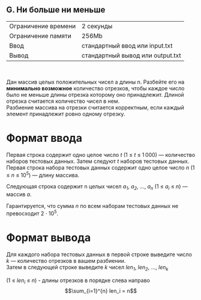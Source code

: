 ## G. Ни больше ни меньше

|                     |           |
|---------------------|-----------|
| Ограничение времени | 2 секунды |
| Ограничение памяти  | 256Mb      |
| Ввод                | стандартный ввод или input.txt  |
| Вывод               | стандартный вывод или output.txt |

<br>

Дан массив целых положительных чисел a длины n. Разбейте его на **минимально возможное** количество отрезков, чтобы каждое число было не меньше длины отрезка которому оно принадлежит. Длиной отрезка считается количество чисел в нем.  
Разбиение массива на отрезки считается корректным, если каждый элемент принадлежит ровно одному отрезку.

# Формат ввода

Первая строка содержит одно целое число *t* (1 ≤ *t* ≤ 1 000) — количество наборов тестовых данных. Затем следуют *t* наборов тестовых данных.  
Первая строка набора тестовых данных содержит одно целое число *n* (1 ≤ *n* ≤ 10<sup>5</sup>) — длину массива.

Следующая строка содержит n целых чисел *a<sub>1</sub>*, *a<sub>2</sub>*, …, *a<sub>n</sub>* (1 ≤ *a<sub>i</sub>* ≤ *n*) — массив *a*.

Гарантируется, что сумма *n* по всем наборам тестовых данных не превосходит 2 ⋅ 10<sup>5</sup>.

# Формат вывода

Для каждого набора тестовых данных в первой строке выведите число *k* — количество отрезков в вашем разбиении.  
Затем в следующей строке выведите *k* чисел *len<sub>1</sub>*, *len<sub>2</sub>*, …, *len<sub>k</sub>*

(1 ≤ *len<sub>i</sub>* ≤ *n*) - длины отрезков в порядке слева направо $$\sum_{i=1}^{n} len_i = n$$


